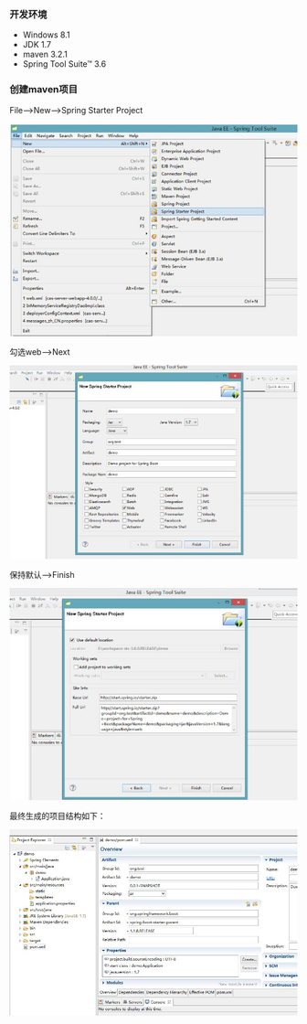 ### 开发环境
- Windows 8.1
- JDK 1.7
- maven 3.2.1
- Spring Tool Suite™ 3.6

### 创建maven项目

File-->New-->Spring Starter Project

![new_spring_starter](images/new_spring_starter.jpg)

勾选web-->Next

![starter_project](images/starter_project.jpg)

保持默认-->Finish

![start_project_next](images/start_project_next.jpg)

最终生成的项目结构如下：

![projectt](images/project.jpg)


